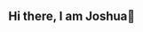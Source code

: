 ## Hi there, I am Joshua👋

<!--
**jacksandy1226/jacksandy1226** is a ✨ _special_ ✨ repository because its `README.md` (this file) appears on your GitHub profile.
I'm a Full-Stack Developer with over 10 years of experience specializing in front-end development using React, TypeScript, and mobile frameworks like React Native.

Here are some ideas to get you started:

- 🔭 I’m currently working on ...
- 🌱 I’m currently learning ...
- 👯 I’m looking to collaborate on ...
- 🤔 I’m looking for help with ...
- 💬 Ask me about ...
- 📫 How to reach me: ...
- 😄 Pronouns: ...
- ⚡ Fun fact: ...
-->
